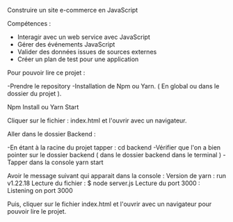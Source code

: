 Construire un site e-commerce en JavaScript 

Compétences : 

-  Interagir avec un web service avec JavaScript
-  Gérer des événements JavaScript 
-  Valider des données issues de sources externes 
-  Créer un plan de test pour une application 

Pour pouvoir lire ce projet :

-Prendre le repository
-Installation de Npm ou Yarn.  ( En global ou dans le dossier du projet ). 

Npm Install ou Yarn Start

Cliquer sur le fichier : index.html et l'ouvrir avec un navigateur.

Aller dans le dossier Backend :

-En étant à la racine du projet  tapper :  cd backend
-Vérifier que l'on a bien pointer sur le dossier backend ( dans le dossier backend dans le terminal )
-Tapper dans la console yarn start
 
 Avoir le message suivant qui apparait dans la console : 
Version de yarn  : run v1.22.18
Lecture du fichier : $ node server.js
Lecture du port 3000 : Listening on port 3000

Puis, cliquer sur le fichier index.html  et l'ouvrir avec un navigateur pour pouvoir lire le projet. 

